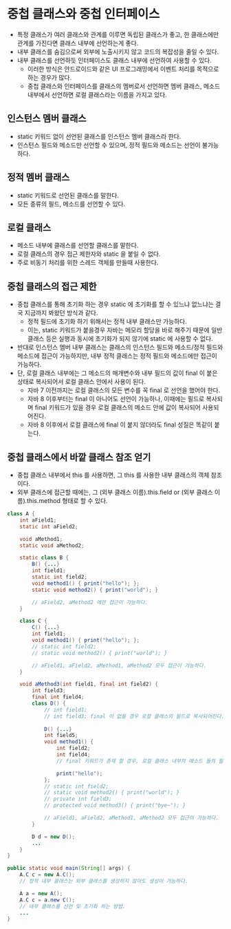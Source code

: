 # 중첩 클래스와 중첩 인터페이스

* 특정 클래스가 여러 클래스와 관계를 이루면 독립된 클래스가 좋고, 한 클래스에만 관계를 가진다면 클래스 내부에 선언하는게 좋다.
* 내부 클래스를 숨김으로써 외부에 노출시키지 않고 코드의 복잡성을 줄일 수 있다.
* 내부 클래스를 선언하듯 인터페이스도 클래스 내부에 선언하여 사용할 수 있다.
    * 이러한 방식은 안드로이드와 같은 UI 프로그래밍에서 이벤트 처리를 목적으로 하는 경우가 많다.
    * 중첩 클래스와 인터페이스를 클래스의 멤버로서 선언하면 멤버 클래스, 메소드 내부에서 선언하면 로컬 클래스라는 이름을 가지고 있다.

## 인스턴스 멤버 클래스

* static 키워드 없이 선언된 클래스를 인스턴스 멤버 클래스라 한다.
* 인스턴스 필드와 메소드만 선언할 수 있으며, 정적 필드와 메소드는 선언이 불가능하다.

## 정적 멤버 클래스

* static 키워드로 선언된 클래스를 말한다.
* 모든 종류의 필드, 메소드를 선언할 수 있다.

## 로컬 클래스

* 메소드 내부에 클래스를 선언할 클래스를 말한다.
* 로컬 클래스의 경우 접근 제한자와 static 을 붙일 수 없다.
* 주로 비동기 처리를 위한 스레드 객체를 만들때 사용한다.

## 중첩 클래스의 접근 제한

* 중첩 클래스를 통해 초기화 하는 경우 static 에 초기화를 할 수 있느냐 없느냐는 결국 지금까지 봐왔던 방식과 같다.
    * 정적 필드에 초기화 하기 위해서는 정적 내부 클래스만 가능하다.
    * 이는, static 키워드가 붙을경우 자바는 메모리 할당을 바로 해주기 때문에 일반 클래스 등은 실행과 동시에 초기화가 되지 않기에 static 에 사용할 수 없다.
* 반대로 인스턴스 멤버 내부 클래스는 클래스의 인스턴스 필드와 메소드/정적 필드와 메소드에 접근이 가능하지만, 내부 정적 클래스는 정적 필드와 메소드에만 접근이 가능하다.
* 단, 로컬 클래스 내부에는 그 메소드의 매개변수와 내부 필드의 값이 final 이 붙은 상태로 복사되어서 로컬 클래스 안에서 사용이 된다.
    * 자바 7 이전까지는 로컬 클래스의 모든 변수를 꼭 final 로 선언을 했어야 한다.
    * 자바 8 이후부터는 final 이 아니어도 선언이 가능하나, 이때에는 필드로 복사되며 final 키워드가 있을 경우 로컬 클래스의 메소드 안에 값이 복사되어 사용되어진다.
    * 자바 8 이후에서 로컬 클래스에 final 이 붙지 않더라도 final 성질은 똑같이 붙는다.

## 중첩 클래스에서 바깥 클래스 참조 얻기

* 중첩 클래스 내부에서 this 를 사용하면, 그 this 를 사용한 내부 클래스의 객체 참조이다.
* 외부 클래스에 접근할 때에는, 그 (외부 클래스 이름).this.field or (외부 클래스 이름).this.method 형태로 할 수 있다.

```JAVA
class A {
    int aField1;
    static int aField2;

    void aMethod1;
    static void aMethod2;

    static class B {
        B() {...}
        int field1;
        static int field2;
        void method1() { print("hello"); };
        static void method2() { print("world"); }

        // aField2, aMethod2 에만 접근이 가능하다.
    }

    class C {
        C() {...}
        int field1;
        void method1() { print("hello"); };
        // static int field2;
        // static void method2() { print("world"); }

        // aField1, aField2, aMethod1, aMethod2 모두 접근이 가능하다.
    }

    void aMethod3(int field1, final int field2) {
        int field3;
        final int field4;
        class D() {
            // int field1;
            // int field3; final 이 없을 경우 로컬 클래스의 필드로 복사되어진다.
            
            D() {...}
            int field5;
            void method1() {
                int field2;
                int field4;
                // final 키워드가 존재 할 경우, 로컬 클래스 내부의 메소드 들의 필드로 복사되어 진다.

                print("hello");
            };
            // static int field2;
            // static void method2() { print("world"); }
            // private int field3;
            // protected void method3() { print("bye~"); }

            // aField1, aField2, aMethod1, aMethod2 모두 접근이 가능하다.
        }

        D d = new D();
        ...
    }
}

public static void main(String[] args) {
    A.C c = new A.C();
    // 정적 내부 클래스는 외부 클래스를 생성하지 않아도 생성이 가능하다.

    A a = new A();
    A.C c = a.new C();
    // 내부 클래스를 선언 및 초기화 하는 방법.
    ...
}
```